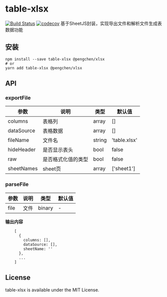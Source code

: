 # table-xlsx
[![Build Status](https://www.travis-ci.com/PengChen96/table-xlsx.svg?branch=master)](https://travis-ci.com/github/PengChen96/table-xlsx)
[![codecov](https://codecov.io/gh/PengChen96/table-xlsx/branch/master/graph/badge.svg?token=D75YLE0DLW)](https://codecov.io/gh/PengChen96/table-xlsx)
基于SheetJS封装，实现导出文件和解析文件生成表数据功能

## 安装
```shell
npm install --save table-xlsx @pengchen/xlsx
# or
yarn add table-xlsx @pengchen/xlsx
```

## API
### exportFile
参数 | 说明 | 类型 | 默认值
---|---|---|---
columns | 表格列 | array | []
dataSource | 表格数据 | array | []
fileName | 文件名 | string | 'table.xlsx'
hideHeader | 是否显示表头 | bool | false
raw | 是否格式化值的类型 | bool | false
sheetNames | sheet页 | array | ['sheet1']

### parseFile
参数 | 说明 | 类型 | 默认值
---|---|---|---
file | 文件 | binary | -

**输出内容**
```
    [
      {
        columns: [],
        dataSource: [],
        sheetName: ''
      },
      ...
    ]
```

## License
table-xlsx is available under the MIT License.
